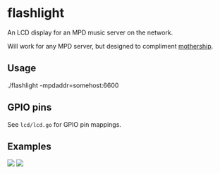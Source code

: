 # flashlight

An LCD display for an MPD music server on the network.

Will work for any MPD server, but designed to compliment
[mothership](https://github.com/zefer/mothership).

## Usage

  ./flashlight -mpdaddr=somehost:6600

## GPIO pins

See `lcd/lcd.go` for GPIO pin mappings.

## Examples

![](https://dl.dropboxusercontent.com/u/89410/project_images/mpdlcd-1.jpg)
![](https://dl.dropboxusercontent.com/u/89410/project_images/mpdlcd-2.jpg)
